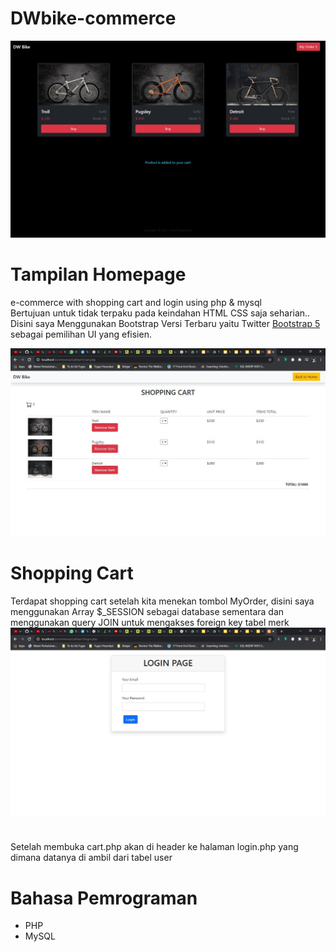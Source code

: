 # DWbike-commerce
![](Readme_img/Homepage.JPG)
# Tampilan Homepage
e-commerce with shopping cart and login using php &amp; mysql <br>
Bertujuan untuk tidak terpaku pada keindahan HTML CSS saja seharian.. Disini saya Menggunakan Bootstrap Versi Terbaru yaitu Twitter <a href="https://getbootstrap.com/">Bootstrap 5</a> sebagai pemilihan UI yang efisien.

![](Readme_img/Cart.JPG)
# Shopping Cart
Terdapat shopping cart setelah kita menekan tombol MyOrder, disini saya menggunakan Array $_SESSION sebagai database sementara dan menggunakan query JOIN untuk mengakses foreign key tabel merk
![](Readme_img/Login.JPG)
# 
Setelah membuka cart.php akan di header ke halaman login.php yang dimana datanya di ambil dari tabel user

# Bahasa Pemrograman
- PHP
- MySQL
